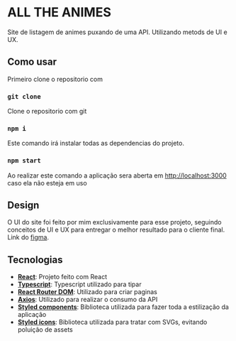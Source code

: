 # ALL THE ANIMES

Site de listagem de animes puxando de uma API. Utilizando metods de UI e UX.

## Como usar

Primeiro clone o repositorio com

### `git clone`

Clone o repositorio com git

### `npm i`

Este comando irá instalar todas as dependencias do projeto.

### `npm start`

Ao realizar este comando a aplicação sera aberta em [http://localhost:3000](http://localhost:3000) caso ela não esteja em uso




## Design

O UI do site foi feito por mim exclusivamente para esse projeto, seguindo conceitos de UI e UX para entregar o melhor resultado para o cliente final. \
Link do [figma](https://www.figma.com/file/ZpEakUAe113SW2rzndieVV/Anime-list?node-id=0%3A1).


## Tecnologias
 - [**React**](https://pt-br.reactjs.org/): Projeto feito com React
- [**Typescript**](https://www.typescriptlang.org/): Typescript utilizado para tipar
- [**React Router DOM**](https://reactrouter.com/): Utilizado para criar paginas
- [**Axios**](https://axios-http.com/): Utilizado para realizar o consumo da API
- [**Styled components**](https://styled-components.com/): Biblioteca utilizada para fazer toda a estilização da aplicação
- [**Styled icons**](https://styled-icons.js.org/): Biblioteca utilizada para tratar com SVGs, evitando poluição de assets
